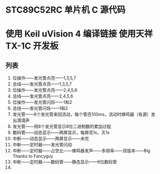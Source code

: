 # STC89C52RC 单片机 C 源代码
# 使用 Keil uVision 4 编译链接 使用天祥 TX-1C 开发板

## 列表
1. 位操作——发光管点亮——1,3,5,7
2. 总线——发光管点亮——1,3,5,7
3. 位操作——发光管点亮——2,4,5,6
4. 总线——发光管点亮——2,4,5,6
5. 位操作——发光管闪烁——1和2
6. 总线——发光管闪烁——1和2
7. 发光管——8个发光管来回流动，每个管亮100ms，流动时蜂鸣器（有源）发出滴滴声
8. 发光管——用8个发光管显示8位二进制数的累加过程
9. 数码管——动态显示——两屏显示，每屏亮1s，灭1s
10. 中断——动态显示——两屏显示——未完
11. 中断——定时器——发光管闪动
12. 中断——定时器——占空比——蜂鸣器发声——多频率——双版本——Big Thanks to Fancyguy
13. 中断——定时器——数码管——静态显示——6位数码管
14. 